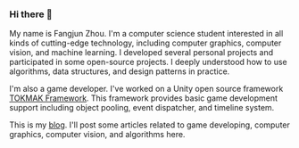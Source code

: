 ### Hi there 👋

<!--
**Fangjun-Zhou/Fangjun-Zhou** is a ✨ _special_ ✨ repository because its `README.md` (this file) appears on your GitHub profile.

Here are some ideas to get you started:

- 🔭 I’m currently working on ...
- 🌱 I’m currently learning ...
- 👯 I’m looking to collaborate on ...
- 🤔 I’m looking for help with ...
- 💬 Ask me about ...
- 📫 How to reach me: ...
- 😄 Pronouns: ...
- ⚡ Fun fact: ...
-->

My name is Fangjun Zhou. I'm a computer science student interested in all kinds of cutting-edge technology, including computer graphics, computer vision, and machine learning. I developed several personal projects and participated in some open-source projects. I deeply understood how to use algorithms, data structures, and design patterns in practice.

I'm also a game developer. I've worked on a Unity open source framework [TOKMAK Framework](https://github.com/Fangjun-Zhou/TOKMAK-Framework). This framework provides basic game development support including object pooling, event dispatcher, and timeline system.

This is my [blog](https://fangjunzhou.github.io). I'll post some articles related to game developing, computer graphics, computer vision, and algorithms here.
